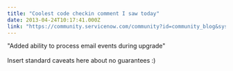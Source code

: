 ```yaml
---
title: "Coolest code checkin comment I saw today"
date: 2013-04-24T10:17:41.000Z
link: "https://community.servicenow.com/community?id=community_blog&sys_id=2dec2e65dbd0dbc01dcaf3231f9619a6"
---
```

<p>"Added ability to process email events during upgrade"<br /><br />Insert standard caveats here about no guarantees :)</p>